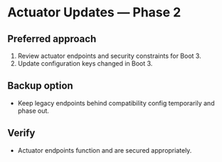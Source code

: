 # Actuator Updates — Phase 2

## Preferred approach
1. Review actuator endpoints and security constraints for Boot 3.
2. Update configuration keys changed in Boot 3.

## Backup option
- Keep legacy endpoints behind compatibility config temporarily and phase out.

## Verify
- Actuator endpoints function and are secured appropriately.
